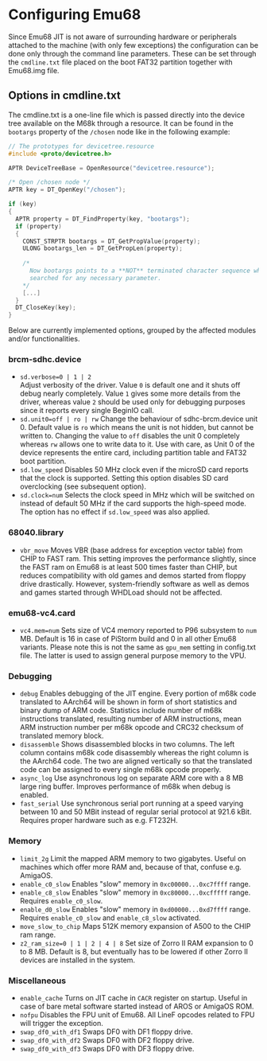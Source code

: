 # Configuring Emu68

Since Emu68 JIT is not aware of surrounding hardware or peripherals attached to the machine (with only few exceptions) the configuration can be done only through the command line parameters. These can be set through the ``cmdline.txt`` file placed on the boot FAT32 partition together with Emu68.img file.

## Options in cmdline.txt

The cmdline.txt is a one-line file which is passed directly into the device tree available on the M68k through a resource. It can be found in the ``bootargs`` property of the ``/chosen`` node like in the following example:

```c
// The prototypes for devicetree.resource
#include <proto/devicetree.h>

APTR DeviceTreeBase = OpenResource("devicetree.resource");

/* Open /chosen node */
APTR key = DT_OpenKey("/chosen");

if (key) 
{
  APTR property = DT_FindProperty(key, "bootargs");
  if (property)
  {
    CONST_STRPTR bootargs = DT_GetPropValue(property);
    ULONG bootargs_len = DT_GetPropLen(property);
    
    /*
      Now bootargs points to a **NOT** terminated character sequence which can be
      searched for any necessary parameter.
    */
    [...]
  }
  DT_CloseKey(key);
}
```

Below are currently implemented options, grouped by the affected modules and/or functionalities.

### brcm-sdhc.device

* ``sd.verbose=0 | 1 | 2``  
  Adjust verbosity of the driver. Value ``0`` is default one and it shuts off debug nearly completely. Value ``1`` gives some more details from the driver, whereas value ``2`` should be used only for debugging purposes since it reports every single BeginIO call.
* ``sd.unit0=off | ro | rw`` 
  Change the behaviour of sdhc-brcm.device unit 0. Default value is ``ro`` which means the unit is not hidden, but cannot be written to. Changing the value to ``off`` disables the unit 0 completely whereas ``rw`` allows one to write data to it. Use with care, as Unit 0 of the device represents the entire card, including partition table and FAT32 boot partition.
* ``sd.low_speed`` 
  Disables 50 MHz clock even if the microSD card reports that the clock is supported. Setting this option disables SD card overclocking (see subsequent option).
* ``sd.clock=num`` 
  Selects the clock speed in MHz which will be switched on instead of default 50 MHz if the card supports the high-speed mode. The option has no effect if ``sd.low_speed`` was also applied.

### 68040.library

* ``vbr_move`` 
  Moves VBR (base address for exception vector table) from CHIP to FAST ram. This setting improves the performance slightly, since the FAST ram on Emu68 is at least 500 times faster than CHIP, but reduces compatibility with old games and demos started from floppy drive drastically. However, system-friendly software as well as demos and games started through WHDLoad should not be affected.

### emu68-vc4.card

* ``vc4.mem=num`` 
  Sets size of VC4 memory reported to P96 subsystem to ``num``  MB. Default is 16 in case of PiStorm build and 0 in all other Emu68 variants. Please note this is not the same as ``gpu_mem`` setting in config.txt file. The latter is used to assign general purpose memory to the VPU.

### Debugging

* ``debug`` 
  Enables debugging of the JIT engine. Every portion of m68k code translated to AArch64 will be shown in form of short statistics and binary dump of ARM code. Statistics include number of m68k instructions translated, resulting number of ARM instructions, mean ARM instruction number per m68k opcode and CRC32 checksum of translated memory block.
* ``disassemble`` 
  Shows disassembled blocks in two columns. The left column contains m68k code disassembly whereas the right column is the AArch64 code. The two are aligned vertically so that the translated code can be assigned to every single m68k opcode properly.
* ``async_log`` 
  Use asynchronous log on separate ARM core with a 8 MB large ring buffer. Improves performance of m68k when debug is enabled.
* ``fast_serial`` 
  Use synchronous serial port running at a speed varying between 10 and 50 MBit instead of regular serial protocol at 921.6 kBit. Requires proper hardware such as e.g. FT232H.

### Memory

* ``limit_2g`` 
  Limit the mapped ARM memory to two gigabytes. Useful on machines which offer more RAM and, because of that, confuse e.g. AmigaOS.
* ``enable_c0_slow`` 
  Enables "slow" memory in ``0xc00000...0xc7ffff`` range.
* ``enable_c8_slow`` 
  Enables "slow" memory in ``0xc80000...0xcfffff`` range. Requires ``enable_c0_slow``.
* ``enable_d0_slow`` 
  Enables "slow" memory in ``0xd00000...0xd7ffff`` range. Requires ``enable_c0_slow`` and ``enable_c8_slow`` activated.
* ``move_slow_to_chip`` 
  Maps 512K memory expansion of A500 to the CHIP ram range.
* ``z2_ram_size=0 | 1 | 2 | 4 | 8`` 
  Set size of Zorro II RAM expansion to 0 to 8 MB. Default is 8, but eventually has to be lowered if other Zorro II devices are installed in the system.

### Miscellaneous 

* ``enable_cache`` 
  Turns on JIT cache in ``CACR`` register on startup. Useful in case of bare metal software started instead of AROS or AmigaOS ROM.
* ``nofpu`` 
  Disables the FPU unit of Emu68. All LineF opcodes related to FPU will trigger the exception.
* ``swap_df0_with_df1`` 
  Swaps DF0 with DF1 floppy drive.
* ``swap_df0_with_df2`` 
  Swaps DF0 with DF2 floppy drive.
* ``swap_df0_with_df3`` 
  Swaps DF0 with DF3 floppy drive.

